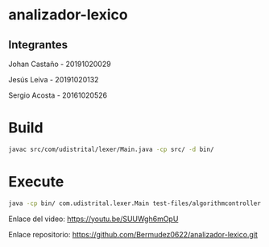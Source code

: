 # analizador-lexico

## Integrantes

Johan Castaño - 20191020029

Jesús Leiva - 20191020132

Sergio Acosta - 20161020526

# Build
``` sh
javac src/com/udistrital/lexer/Main.java -cp src/ -d bin/
```

# Execute

``` sh
java -cp bin/ com.udistrital.lexer.Main test-files/algorithmcontroller.cpp test-files/main.cpp test-files/util.cpp
```

Enlace del video: https://youtu.be/SUUWgh6mOpU

Enlace repositorio: https://github.com/Bermudez0622/analizador-lexico.git